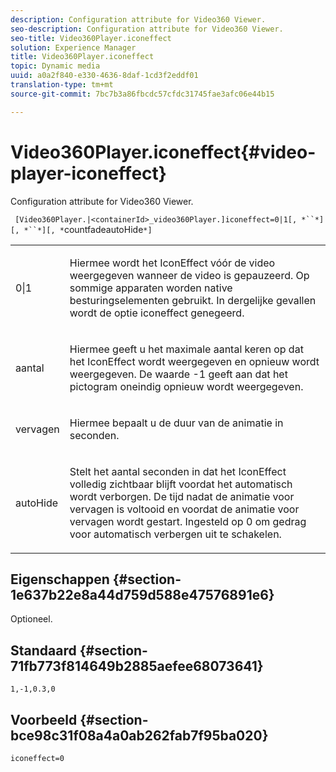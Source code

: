 ```yaml
---
description: Configuration attribute for Video360 Viewer.
seo-description: Configuration attribute for Video360 Viewer.
seo-title: Video360Player.iconeffect
solution: Experience Manager
title: Video360Player.iconeffect
topic: Dynamic media
uuid: a0a2f840-e330-4636-8daf-1cd3f2eddf01
translation-type: tm+mt
source-git-commit: 7bc7b3a86fbcdc57cfdc31745fae3afc06e44b15

---
```



# Video360Player.iconeffect{#video-player-iconeffect}

Configuration attribute for Video360 Viewer.

` [Video360Player.|<containerId>_video360Player.]iconeffect=0|1[, *``*][, *``*][, *`countfadeautoHide`*]`

<table id="table_441553CD34C94A58A9D7CBF772DEDDB6"> 
 <tbody> 
  <tr> 
   <td colname="col1"> <p> <span class="codeph"> 0|1</span> </p> </td> 
   <td colname="col2"> <p> Hiermee wordt het IconEffect vóór de video weergegeven wanneer de video is gepauzeerd. Op sommige apparaten worden native besturingselementen gebruikt. In dergelijke gevallen wordt de optie <span class="codeph"> iconeffect</span> genegeerd. </p> </td> 
  </tr> 
  <tr> 
   <td colname="col1"> <p> <span class="codeph"><span class="varname"> aantal</span></span> </p> </td> 
   <td colname="col2"> <p> Hiermee geeft u het maximale aantal keren op dat het IconEffect wordt weergegeven en opnieuw wordt weergegeven. De waarde <span class="codeph"> -1</span> geeft aan dat het pictogram oneindig opnieuw wordt weergegeven. </p> </td> 
  </tr> 
  <tr> 
   <td colname="col1"> <p> <span class="codeph"><span class="varname"> vervagen</span></span> </p> </td> 
   <td colname="col2"> <p> Hiermee bepaalt u de duur van de animatie in seconden. </p> </td> 
  </tr> 
  <tr> 
   <td colname="col1"> <p> <span class="codeph"><span class="varname"> autoHide</span></span> </p> </td> 
   <td colname="col2"> <p> Stelt het aantal seconden in dat het IconEffect volledig zichtbaar blijft voordat het automatisch wordt verborgen. De tijd nadat de animatie voor vervagen is voltooid en voordat de animatie voor vervagen wordt gestart. Ingesteld op <span class="codeph"> 0</span> om gedrag voor automatisch verbergen uit te schakelen. </p> </td> 
  </tr> 
 </tbody> 
</table>

## Eigenschappen {#section-1e637b22e8a44d759d588e47576891e6}

Optioneel.

## Standaard {#section-71fb773f814649b2885aefee68073641}

`1,-1,0.3,0`

## Voorbeeld {#section-bce98c31f08a4a0ab262fab7f95ba020}

`iconeffect=0`
